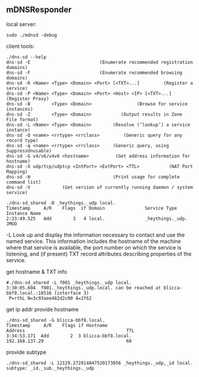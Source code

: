 
## mDNSResponder
local server:
```shell
sudo ./mdnsd -debug
```

client tools:
```shell
./dns-sd --help
dns-sd -E                          (Enumerate recommended registration domains)
dns-sd -F                          (Enumerate recommended browsing     domains)
dns-sd -R <Name> <Type> <Domain> <Port> [<TXT>...]         (Register a service)
dns-sd -P <Name> <Type> <Domain> <Port> <Host> <IP> [<TXT>...] (Register Proxy)
dns-sd -B        <Type> <Domain>                 (Browse for service instances)
dns-sd -Z        <Type> <Domain>           (Output results in Zone File format)
dns-sd -L <Name> <Type> <Domain>        (Resolve (‘lookup’) a service instance)
dns-sd -Q <name> <rrtype> <rrclass>         (Generic query for any record type)
dns-sd -q <name> <rrtype> <rrclass>     (Generic query, using SuppressUnusable)
dns-sd -G v4/v6/v4v6 <hostname>          (Get address information for hostname)
dns-sd -X udp/tcp/udptcp <IntPort> <ExtPort> <TTL>           (NAT Port Mapping)
dns-sd -H                               (Print usage for complete command list)
dns-sd -V            (Get version of currently running daemon / system service)
```

```
./dns-sd_shared -B _heythings._udp local.
Timestamp     A/R    Flags  if Domain               Service Type         Instance Name
2:33:49.525   Add        3   4 local.               _heythings._udp.     JMGO
 ```
 
-L 
Look up and display the information necessary to contact and use the named service. 
This information includes the hostname of the machine where that service is available, 
the port number on which the service is listening, and (if present) TXT record attributes describing properties of the service.

get hostname & TXT info
```
#./dns-sd_shared -L f001 _heythings._udp local.
3:30:05.604  f001._heythings._udp.local. can be reached at blicca-bbf8.local.:18516 (interface 3)
 P=rthL N=3c93aee482d2c00 A=2f62
```

get ip addr provide hostname
```
./dns-sd_shared -G blicca-bbf8.local.
Timestamp     A/R    Flags if Hostname                               Address                                      TTL
3:34:53.171  Add        2  3 blicca-bbf8.local.                     192.168.137.29                               60
```

provide subtype
```
./dns-sd_shared -L 12129.272814047520173056 _heythings._udp,_id local.
subtype: _id._sub._heythings._udp
```
